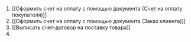 1. [[Оформить счет на оплату с помощью документа (Счет на оплату покупателя)]]
2. [[Оформить счет на оплату с помощью документа (Заказ клиента)]]
3. [[Выписать счет-договор на поставку товара]]
4. 
